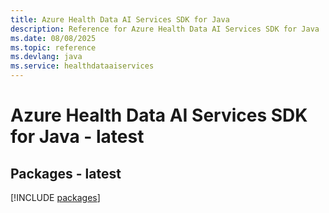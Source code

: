 ```yaml
---
title: Azure Health Data AI Services SDK for Java
description: Reference for Azure Health Data AI Services SDK for Java
ms.date: 08/08/2025
ms.topic: reference
ms.devlang: java
ms.service: healthdataaiservices
---
```

# Azure Health Data AI Services SDK for Java - latest
## Packages - latest
[!INCLUDE [packages](health-data-ai-services-index.md)]